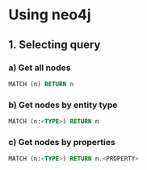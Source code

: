 # Using neo4j

## 1. Selecting query

### a) Get all nodes

```sql
MATCH (n) RETURN n
```

### b) Get nodes by entity type

``` sql
MATCH (n:<TYPE>) RETURN n
```

### c) Get nodes by properties

``` sql
MATCH (n:<TYPE>) RETURN n.<PROPERTY>
```
